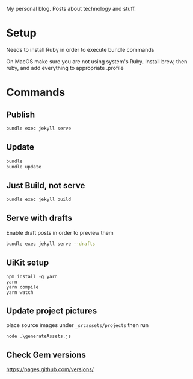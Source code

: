 My personal blog. 
Posts about technology and stuff.

# Setup

Needs to install Ruby in order to execute bundle commands

On MacOS make sure you are not using system's Ruby. 
Install brew, then ruby, and add everything to appropriate .profile

# Commands

## Publish
```sh
bundle exec jekyll serve
```

## Update
```sh
bundle
bundle update
```

## Just Build, not serve
```sh
bundle exec jekyll build
```

## Serve with drafts
Enable draft posts in order to preview them
```sh
bundle exec jekyll serve --drafts
```

## UiKit setup

```
npm install -g yarn
yarn
yarn compile
yarn watch
```

## Update project pictures

place source images under `_srcassets/projects`
then run 
```shell
node .\generateAssets.js 
```

## Check Gem versions
https://pages.github.com/versions/